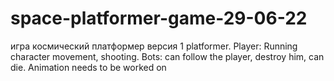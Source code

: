 # space-platformer-game-29-06-22
игра космический платформер версия 1 
platformer. Player: Running character movement, shooting. Bots: can follow the player, destroy him, can die. Animation needs to be worked on
